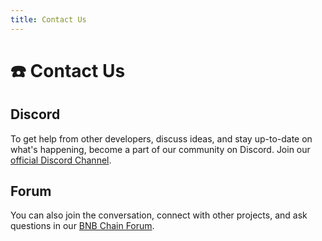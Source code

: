 ```yaml
---
title: Contact Us
---
```

# ☎️ Contact Us

## Discord
To get help from other developers, discuss ideas, and stay up-to-date on what's happening, become a part of our community on Discord. Join our [official Discord Channel](https://discord.com/invite/bnbchain).

## Forum
You can also join the conversation, connect with other projects, and ask questions in our [BNB Chain Forum](https://forum.bnbchain.org/).